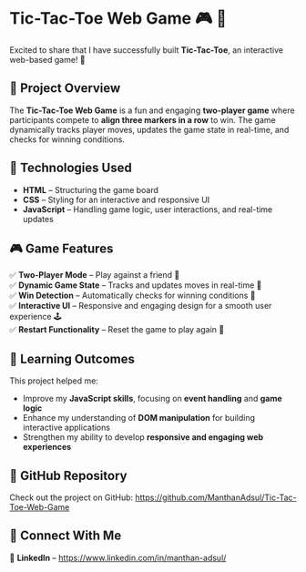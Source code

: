 # Tic-Tac-Toe Web Game  🎮 🚀

Excited to share that I have successfully built **Tic-Tac-Toe**, an interactive web-based game! 🎉

## 🚀 Project Overview
The **Tic-Tac-Toe Web Game** is a fun and engaging **two-player game** where participants compete to **align three markers in a row** to win. The game dynamically tracks player moves, updates the game state in real-time, and checks for winning conditions.

## 🔧 Technologies Used  
- **HTML** – Structuring the game board  
- **CSS** – Styling for an interactive and responsive UI  
- **JavaScript** – Handling game logic, user interactions, and real-time updates  

## 🎮 Game Features  
✅ **Two-Player Mode** – Play against a friend 🤝  
✅ **Dynamic Game State** – Tracks and updates moves in real-time 🔄  
✅ **Win Detection** – Automatically checks for winning conditions 🎯  
✅ **Interactive UI** – Responsive and engaging design for a smooth user experience 🕹️  
✅ **Restart Functionality** – Reset the game to play again 🔀  

## 🎯 Learning Outcomes  
This project helped me:
- Improve my **JavaScript skills**, focusing on **event handling** and **game logic**  
- Enhance my understanding of **DOM manipulation** for building interactive applications  
- Strengthen my ability to develop **responsive and engaging web experiences**  

## 🔗 GitHub Repository  
Check out the project on GitHub: https://github.com/ManthanAdsul/Tic-Tac-Toe-Web-Game

## 🔗 Connect With Me  
📌 **LinkedIn** – https://www.linkedin.com/in/manthan-adsul/
